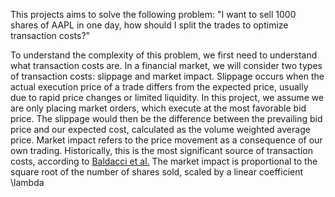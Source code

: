 This projects aims to solve the following problem: "I want to sell 1000 shares of AAPL in one day, how should I split the trades to optimize transaction costs?" 

To understand the complexity of this problem, we first need to understand what transaction costs are. In a financial market, we will consider two types of transaction costs: slippage and market impact. 
Slippage occurs when the actual execution price of a trade differs from the expected price, usually due to rapid price changes or limited liquidity. In this project, we assume we are only placing market
orders, which execute at the most favorable bid price. The slippage would then be the difference between the prevailing bid price and our expected cost, calculated as the volume weighted average price.
Market impact refers to the price movement as a consequence of our own trading. Historically, this is the most significant source of transaction costs, according to [Baldacci et al.](https://arxiv.org/abs/2110.03810)
The market impact is proportional to the square root of the number of shares sold, scaled by a linear coefficient \lambda 
